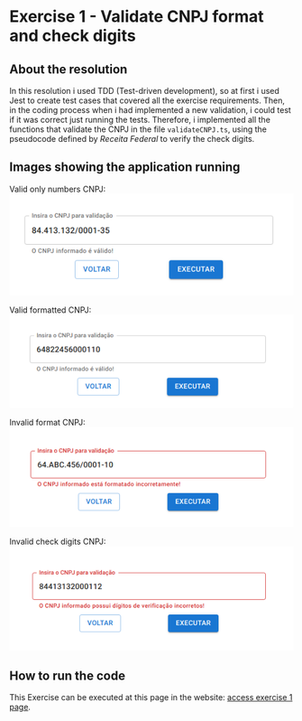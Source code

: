 # Exercise 1 - Validate CNPJ format and check digits

## About the resolution

In this resolution i used TDD (Test-driven development), so at first i used Jest to create test cases that covered all the exercise requirements. Then, in the coding process when i had implemented a new validation, i could test if it was correct just running the tests. Therefore, i implemented all the functions that validate the CNPJ in the file `validateCNPJ.ts`, using the pseudocode defined by _Receita Federal_ to verify the check digits.

## Images showing the application running

Valid only numbers CNPJ:
![Valid only numbers CNPJ](assets/CNPJ1.png)

Valid formatted CNPJ:
![Valid formatted CNPJ](assets/CNPJ2.png)

Invalid format CNPJ:
![Valid CNPJ](assets/CNPJ3.png)

Invalid check digits CNPJ:
![Valid CNPJ](assets/CNPJ4.png)

## How to run the code

This Exercise can be executed at this page in the website: [access exercise 1 page](https://codex-pre-qualification-test.web.app/exercise1).

